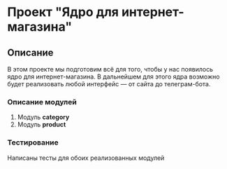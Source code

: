 # Проект "Ядро для интернет-магазина"

## Описание

В этом проекте мы подготовим всё для того, чтобы у нас появилось ядро для интернет-магазина. 
В дальнейшем для этого ядра возможно будет реализовать любой интерфейс — от сайта до телеграм-бота.

### Описание модулей

1. Модуль **category**
2. Модуль **product** 

### Тестирование

Написаны тесты для обоих реализованных модулей